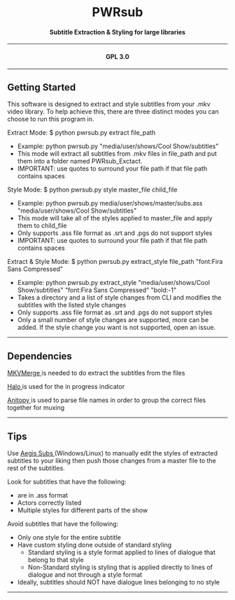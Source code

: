 <h1 align="center">PWRsub</h1>
<h4 align="center">Subtitle Extraction & Styling for large libraries</h4>    

---

<h4 align="center"> GPL 3.0 </h4>

---

<h2 align="left"> Getting Started </h2>

This software is designed to extract and style subtitles from your .mkv video library. To help achieve this, there are three distinct modes you can choose to run this program in.

Extract Mode: 
$ python pwrsub.py extract file_path
* Example: python pwrsub.py "media/user/shows/Cool Show/subtitles"
* This mode will extract all subtitles from .mkv files in file_path and put them into a folder named PWRsub_Exctact.
* IMPORTANT: use quotes to surround your file path if that file path contains spaces

Style Mode:
$ python pwrsub.py style master_file child_file
* Example: python pwrsub.py media/user/shows/master/subs.ass "media/user/shows/Cool Show/subtitles"
* This mode will take all of the styles applied to master_file and apply them to child_file
* Only supports .ass file format as .srt and .pgs do not support styles
* IMPORTANT: use quotes to surround your file path if that file path contains spaces

Extract & Style Mode:
$ python pwrsub.py extract_style file_path "font:Fira Sans Compressed"
* Example: python pwrsub.py extract_style "media/user/shows/Cool Show/subtitles" "font:Fira Sans Compressed" "bold:-1"
* Takes a directory and a list of style changes from CLI and modifies the subtitles with the listed style changes
* Only supports .ass file format as .srt and .pgs do not support styles
* Only a small number of style changes are supported, more can be added. If the style change you want is not supported, open an issue.
---

<h2 align="left"> Dependencies </h2>

<a href="https://mkvtoolnix.download/doc/mkvmerge.html"> MKVMerge </a> is needed to do extract the subtitles from the files

<A href="https://pypi.org/project/halo/"> Halo </a> is used for the in progress indicator

<A href="https://pypi.org/project/anitopy/"> Anitopy </a> is used to parse file names in order to group the correct files together for muxing 

---

<h2 align="left"> Tips </h2>

Use <a href="https://aegisub.en.uptodown.com/windows"> Aegis Subs </a> (Windows/Linux) to manually edit the styles of extracted subtitles to your liking then push those changes from a master file to the rest of the subtitles.

Look for subtitles that have the following:
* are in .ass format
* Actors correctly listed
* Multiple styles for different parts of the show

Avoid subtitles that have the following:
* Only one style for the entire subtitle
* Have custom styling done outside of standard styling
    - Standard styling is a style format applied to lines of dialogue that belong to that style
    - Non-Standard styling is styling that is applied directly to lines of dialogue and not through a style format
* Ideally, subtitles should NOT have dialogue lines belonging to no style
---